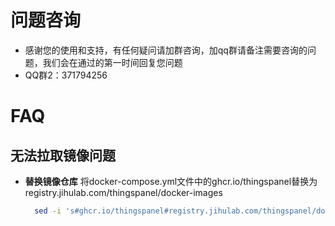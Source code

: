 # 问题咨询

- 感谢您的使用和支持，有任何疑问请加群咨询，加qq群请备注需要咨询的问题，我们会在通过的第一时间回复您问题
- QQ群2：371794256

# FAQ

## 无法拉取镜像问题

- **替换镜像仓库**
  将docker-compose.yml文件中的ghcr.io/thingspanel替换为registry.jihulab.com/thingspanel/docker-images
    ```bash
      sed -i 's#ghcr.io/thingspanel#registry.jihulab.com/thingspanel/docker-images#g' docker-compose.yml
    ```
